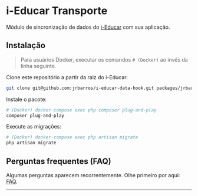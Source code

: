 # i-Educar Transporte

Módulo de sincronização de dados do [i-Educar](https://github.com/portabilis/i-educar) com sua aplicação.

## Instalação

> Para usuários Docker, executar os comandos `# (Docker)` ao invés da linha seguinte.

Clone este repositório a partir da raiz do i-Educar:

```bash
git clone git@github.com:jrbarros/i-educar-data-hook.git packages/jrbarros/i-educar-data-hook
```

Instale o pacote:

```bash
# (Docker) docker-compose exec php composer plug-and-play
composer plug-and-play
```

Execute as migrações:

```bash
# (Docker) docker-compose exec php artisan migrate
php artisan migrate
```

## Perguntas frequentes (FAQ)

Algumas perguntas aparecem recorrentemente. Olhe primeiro por aqui: [FAQ](https://github.com/portabilis/i-educar-website/blob/master/docs/faq.md).

---